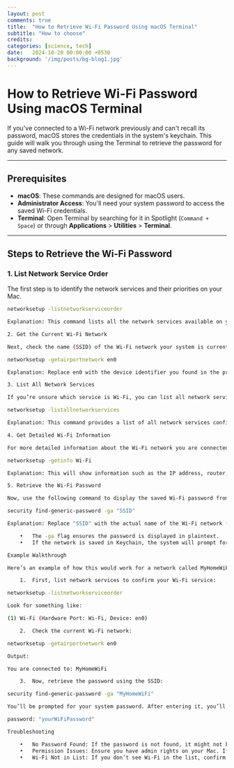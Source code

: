 ```yaml
---
layout: post
comments: true
title:  "How to Retrieve Wi-Fi Password Using macOS Terminal"
subtitle: "How to choose"
credits:
categories: [science, tech]
date:   2024-10-20 00:00:00 +0530
background: '/img/posts/bg-blog1.jpg'
---
```


# How to Retrieve Wi-Fi Password Using macOS Terminal

If you've connected to a Wi-Fi network previously and can't recall its password, macOS stores the credentials in the system's keychain. This guide will walk you through using the Terminal to retrieve the password for any saved network.

---

## Prerequisites
- **macOS**: These commands are designed for macOS users.
- **Administrator Access**: You'll need your system password to access the saved Wi-Fi credentials.
- **Terminal**: Open Terminal by searching for it in Spotlight (`Command + Space`) or through **Applications** > **Utilities** > **Terminal**.

---

## Steps to Retrieve the Wi-Fi Password

### 1. List Network Service Order
The first step is to identify the network services and their priorities on your Mac.

```bash
networksetup -listnetworkserviceorder

Explanation: This command lists all the network services available on your system, including Wi-Fi. Each network service is associated with a device identifier (like en0 for Wi-Fi). Look for the Wi-Fi service in the output, which will tell you its device identifier (usually en0).

2. Get the Current Wi-Fi Network

Next, check the name (SSID) of the Wi-Fi network your system is currently connected to using:

networksetup -getairportnetwork en0

Explanation: Replace en0 with the device identifier you found in the previous step if necessary. This command displays the name of the Wi-Fi network you are connected to.

3. List All Network Services

If you’re unsure which service is Wi-Fi, you can list all network services to confirm.

networksetup -listallnetworkservices

Explanation: This command provides a list of all network services configured on your Mac, allowing you to double-check the name of the Wi-Fi service (typically Wi-Fi or Wi-Fi 2).

4. Get Detailed Wi-Fi Information

For more detailed information about the Wi-Fi network you are connected to, use:

networksetup -getinfo Wi-Fi

Explanation: This will show information such as the IP address, router, and subnet mask of the Wi-Fi network. Although this doesn’t reveal the password, it helps you understand the connection details.

5. Retrieve the Wi-Fi Password

Now, use the following command to display the saved Wi-Fi password from macOS’s Keychain:

security find-generic-password -ga "SSID"

Explanation: Replace "SSID" with the actual name of the Wi-Fi network (e.g., “HomeWiFi”). After running the command, you’ll be prompted to enter your macOS user password. If the password is stored in the keychain, it will be displayed on the screen.

	•	The -ga flag ensures the password is displayed in plaintext.
	•	If the network is saved in Keychain, the system will prompt for administrator credentials and then show the password.

Example Walkthrough

Here’s an example of how this would work for a network called MyHomeWiFi:

	1.	First, list network services to confirm your Wi-Fi service:

networksetup -listnetworkserviceorder

Look for something like:

(1) Wi-Fi (Hardware Port: Wi-Fi, Device: en0)

	2.	Check the current Wi-Fi network:

networksetup -getairportnetwork en0

Output:

You are connected to: MyHomeWiFi

	3.	Now, retrieve the password using the SSID:

security find-generic-password -ga "MyHomeWiFi"

You’ll be prompted for your system password. After entering it, you’ll see:

password: "yourWiFiPassword"

Troubleshooting

	•	No Password Found: If the password is not found, it might not be saved in the Keychain. Double-check if the network name (SSID) is correct.
	•	Permission Issues: Ensure you have admin rights on your Mac. If not, you won’t be able to retrieve the password.
	•	Wi-Fi Not in List: If you don’t see Wi-Fi in the list, confirm that the device is connected and Wi-Fi is enabled.

